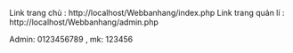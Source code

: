 Link trang chủ : http://localhost/Webbanhang/index.php
Link trang quản lí : http://localhost/Webbanhang/admin.php

Admin: 0123456789 , mk: 123456

